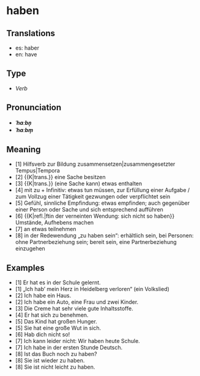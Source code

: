 # haben
## Translations
- es: haber
- en: have
## Type
- _Verb_
## Pronunciation
- **_ˈhaːbn̩_**
- **_ˈhaːbm̩_**
## Meaning
- [1] Hilfsverb zur Bildung zusammensetzen|zusammengesetzter Tempus|Tempora
- [2] {{K|trans.}} eine Sache besitzen
- [3] {{K|trans.}} (eine Sache kann) etwas enthalten
- [4] mit zu + Infinitiv: etwas tun müssen, zur Erfüllung einer Aufgabe / zum Vollzug einer Tätigkeit gezwungen oder verpflichtet sein
- [5] Gefühl, sinnliche Empfindung: etwas empfinden; auch gegenüber einer Person oder Sache  und sich entsprechend aufführen
- [6] {{K|refl.|ftin der verneinten Wendung: sich nicht so haben}} Umstände, Aufhebens machen
- [7] an etwas teilnehmen
- [8] in der Redewendung „zu haben sein“: erhältlich sein, bei Personen: ohne Partnerbeziehung sein; bereit sein, eine Partnerbeziehung einzugehen
## Examples
- [1] Er hat es in der Schule gelernt.
- [1] „Ich hab’ mein Herz in Heidelberg verloren“ (ein Volkslied)
- [2] Ich habe ein Haus.
- [2] Ich habe ein Auto, eine Frau und zwei Kinder.
- [3] Die Creme hat sehr viele gute Inhaltsstoffe.
- [4] Er hat sich zu benehmen.
- [5] Das Kind hat großen Hunger.
- [5] Sie hat eine große Wut in sich.
- [6] Hab dich nicht so!
- [7] Ich kann leider nicht: Wir haben heute Schule.
- [7] Ich habe in der ersten Stunde Deutsch.
- [8] Ist das Buch noch zu haben?
- [8] Sie ist wieder zu haben.
- [8] Sie ist nicht leicht zu haben.
